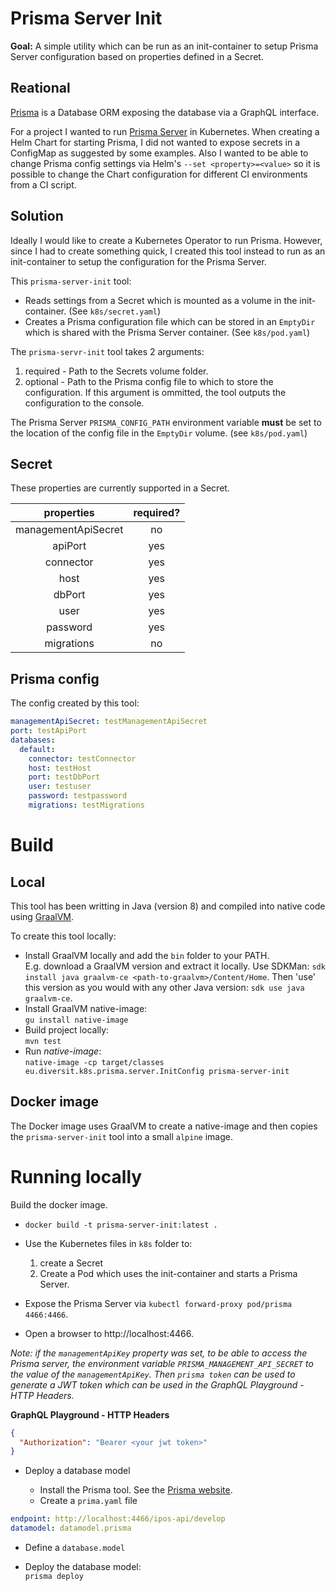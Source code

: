 # Prisma Server Init

**Goal:** 
A simple utility which can be run as an init-container to setup Prisma Server configuration
based on properties defined in a Secret.

## Reational

[Prisma](https://www.prisma.io) is a Database ORM exposing the database via a GraphQL interface.

For a project I wanted to run [Prisma Server](https://www.prisma.io/docs/prisma-server/) in Kubernetes. When creating a Helm Chart for starting Prisma, I did not wanted to expose secrets in a ConfigMap as suggested by some examples. Also I wanted to be able to change Prisma config settings via Helm's `--set <property>=<value>` so it is possible to change the Chart configuration for different CI environments from a CI script.

## Solution

Ideally I would like to create a Kubernetes Operator to run Prisma. However, since I had to create something quick, I created this tool instead to run as an init-container to setup the configuration for the Prisma Server.

This `prisma-server-init` tool:

- Reads settings from a Secret which is mounted as a volume in the init-container. (See `k8s/secret.yaml`)
- Creates a Prisma configuration file which can be stored in an `EmptyDir` which is shared with the Prisma Server container. (See `k8s/pod.yaml`)

The `prisma-servr-init` tool takes 2 arguments:

1. required - Path to the Secrets volume folder.
2. optional - Path to the Prisma config file to which to store the configuration. If this argument is ommitted, the tool outputs the configuration to the console.

The Prisma Server `PRISMA_CONFIG_PATH` environment variable **must** be set to the location of the config file in the `EmptyDir` volume. (see `k8s/pod.yaml`)

## Secret

These properties are currently supported in a Secret.

| properties | required? |
|:----------:|:---------:|
| managementApiSecret | no |
| apiPort | yes |
| connector | yes |
| host | yes |
| dbPort | yes |
| user | yes |
| password | yes |
| migrations | no |

## Prisma config

The config created by this tool:

```yaml
managementApiSecret: testManagementApiSecret
port: testApiPort
databases:
  default:
    connector: testConnector
    host: testHost
    port: testDbPort
    user: testuser
    password: testpassword
    migrations: testMigrations
```

# Build

## Local

This tool has been writting in Java (version 8) and compiled into native code using [GraalVM](http://graalvm.org/).

To create this tool locally:

- Install GraalVM locally and add the `bin` folder to your PATH.  
    E.g. download a GraalVM version and extract it locally.
    Use SDKMan: `sdk install java graalvm-ce <path-to-graalvm>/Content/Home`.
    Then 'use' this version as you would with any other Java version: `sdk use java graalvm-ce`.
- Install GraalVM native-image:  
    `gu install native-image`
- Build project locally:  
    `mvn test`
- Run _native-image_:  
    `native-image -cp target/classes eu.diversit.k8s.prisma.server.InitConfig prisma-server-init`

## Docker image

The Docker image uses GraalVM to create a native-image and then copies the `prisma-server-init` tool into a small `alpine` image.

# Running locally

Build the docker image.

- `docker build -t prisma-server-init:latest .`

- Use the Kubernetes files in `k8s` folder to:

  1. create a Secret
  2. Create a Pod which uses the init-container and starts a Prisma Server.

- Expose the Prisma Server via `kubectl forward-proxy pod/prisma 4466:4466`.

- Open a browser to http://localhost:4466.

_Note: if the `managementApiKey` property was set, to be able to access the Prisma server, the environment variable `PRISMA_MANAGEMENT_API_SECRET` to the value of the `managementApiKey`. Then `prisma token` can be used to generate a JWT token which can be used in the GraphQL Playground - HTTP Headers._

**GraphQL Playground - HTTP Headers**
```json
{
  "Authorization": "Bearer <your jwt token>"
}
```

- Deploy a database model

  - Install the Prisma tool. See the [Prisma website](https://prisma.io/).
  - Create a `prima.yaml` file

```yaml
endpoint: http://localhost:4466/ipos-api/develop
datamodel: datamodel.prisma
```

  - Define a `database.model`

  - Deploy the database model:  
    `prisma deploy`
